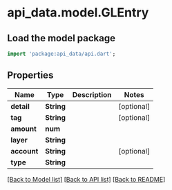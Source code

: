 # api_data.model.GLEntry

## Load the model package
```dart
import 'package:api_data/api.dart';
```

## Properties
Name | Type | Description | Notes
------------ | ------------- | ------------- | -------------
**detail** | **String** |  | [optional] 
**tag** | **String** |  | [optional] 
**amount** | **num** |  | 
**layer** | **String** |  | 
**account** | **String** |  | [optional] 
**type** | **String** |  | 

[[Back to Model list]](../README.md#documentation-for-models) [[Back to API list]](../README.md#documentation-for-api-endpoints) [[Back to README]](../README.md)


